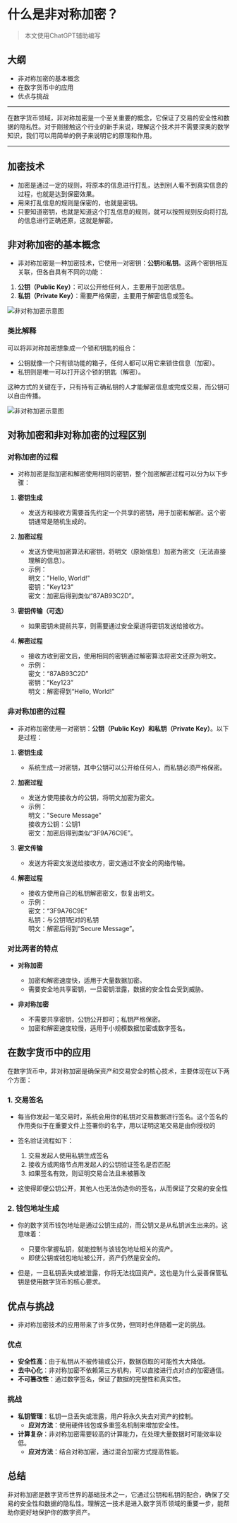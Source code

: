 # 什么是非对称加密？

> 本文使用ChatGPT辅助编写

## 大纲
* 非对称加密的基本概念
* 在数字货币中的应用
* 优点与挑战

---

在数字货币领域，非对称加密是一个至关重要的概念，它保证了交易的安全性和数据的隐私性。对于刚接触这个行业的新手来说，理解这个技术并不需要深奥的数学知识，我们可以用简单的例子来说明它的原理和作用。

---

## 加密技术
* 加密是通过一定的规则，将原本的信息进行打乱，达到别人看不到真实信息的过程，也就是达到保密效果。
* 用来打乱信息的规则是保密的，也就是密钥。
* 只要知道密钥，也就是知道这个打乱信息的规则，就可以按照规则反向将打乱的信息进行正确还原，这就是解密。

## 非对称加密的基本概念

* 非对称加密是一种加密技术，它使用一对密钥：**公钥**和**私钥**。这两个密钥相互关联，但各自具有不同的功能：

1. **公钥（Public Key）**：可以公开给任何人，主要用于加密信息。
2. **私钥（Private Key）**：需要严格保密，主要用于解密信息或签名。

![非对称加密示意图](../images/blockChain/asymmetric-encryption_key.jpg)

### 类比解释
可以将非对称加密想象成一个锁和钥匙的组合：
* 公钥就像一个只有锁功能的箱子，任何人都可以用它来锁住信息（加密）。
* 私钥则是唯一可以打开这个锁的钥匙（解密）。

这种方式的关键在于，只有持有正确私钥的人才能解密信息或完成交易，而公钥可以自由传播。

![非对称加密示意图](../images/blockChain/asymmetric-encryption_public-key.jpg)

## 对称加密和非对称加密的过程区别
### 对称加密的过程  

* 对称加密是指加密和解密使用相同的密钥，整个加密解密过程可以分为以下步骤：  

1. **密钥生成**  
   - 发送方和接收方需要首先约定一个共享的密钥，用于加密和解密。这个密钥通常是随机生成的。  

2. **加密过程**  
   - 发送方使用加密算法和密钥，将明文（原始信息）加密为密文（无法直接理解的信息）。  
   - 示例：  
     明文："Hello, World!"  
     密钥："Key123"  
     密文：加密后得到类似“87AB93C2D”。  

3. **密钥传输（可选）**  
   - 如果密钥未提前共享，则需要通过安全渠道将密钥发送给接收方。  

4. **解密过程**  
   - 接收方收到密文后，使用相同的密钥通过解密算法将密文还原为明文。  
   - 示例：  
     密文：“87AB93C2D”  
     密钥：“Key123”  
     明文：解密得到“Hello, World!”  

### 非对称加密的过程  

* 非对称加密使用一对密钥：**公钥（Public Key）**和**私钥（Private Key）**。以下是过程：  

1. **密钥生成**  
   - 系统生成一对密钥，其中公钥可以公开给任何人，而私钥必须严格保密。  

2. **加密过程**  
   - 发送方使用接收方的公钥，将明文加密为密文。  
   - 示例：  
     明文："Secure Message"  
     接收方公钥：公钥1  
     密文：加密后得到类似“3F9A76C9E”。  

3. **密文传输**  
   - 发送方将密文发送给接收方，密文通过不安全的网络传输。  

4. **解密过程**  
   - 接收方使用自己的私钥解密密文，恢复出明文。  
   - 示例：  
     密文：“3F9A76C9E”  
     私钥：与公钥1配对的私钥  
     明文：解密后得到“Secure Message”。  

### 对比两者的特点  

- **对称加密**  
  - 加密和解密速度快，适用于大量数据加密。  
  - 需要安全地共享密钥，一旦密钥泄露，数据的安全性会受到威胁。  

- **非对称加密**  
  - 不需要共享密钥，公钥公开即可；私钥严格保密。  
  - 加密和解密速度较慢，适用于小规模数据加密或数字签名。  

## 在数字货币中的应用

在数字货币中，非对称加密是确保资产和交易安全的核心技术，主要体现在以下两个方面：

### 1. **交易签名**

* 每当你发起一笔交易时，系统会用你的私钥对交易数据进行签名。这个签名的作用类似于在重要文件上签署你的名字，用以证明这笔交易是由你授权的

* 签名验证流程如下：
	1. 交易发起人使用私钥生成签名
	2. 接收方或网络节点用发起人的公钥验证签名是否匹配
	3. 如果签名有效，则证明交易合法且未被篡改

* 这使得即便公钥公开，其他人也无法伪造你的签名，从而保证了交易的安全性

### 2. **钱包地址生成**

* 你的数字货币钱包地址是通过公钥生成的，而公钥又是从私钥派生出来的。这意味着：
	- 只要你掌握私钥，就能控制与该钱包地址相关的资产。
	- 即使公钥或钱包地址被公开，资产仍然是安全的。

* 但是，一旦私钥丢失或被泄露，你将无法找回资产。这也是为什么妥善保管私钥是使用数字货币的核心要求。

## 优点与挑战

* 非对称加密技术的应用带来了许多优势，但同时也伴随着一定的挑战。

### 优点
- **安全性高**：由于私钥从不被传输或公开，数据窃取的可能性大大降低。
- **去中心化**：非对称加密不依赖第三方机构，可以直接进行点对点的加密通信。
- **不可篡改性**：通过数字签名，保证了数据的完整性和真实性。

### 挑战
- **私钥管理**：私钥一旦丢失或泄露，用户将永久失去对资产的控制。
  - **应对方法**：使用硬件钱包或多重签名机制来增加安全性。
- **计算复杂**：非对称加密需要较高的计算能力，在处理大量数据时可能效率较低。
  - **应对方法**：结合对称加密，通过混合加密方式提高性能。

## 总结

非对称加密是数字货币世界的基础技术之一，它通过公钥和私钥的配合，确保了交易的安全性和数据的隐私性。理解这一技术是进入数字货币领域的重要一步，能帮助你更好地保护你的数字资产。